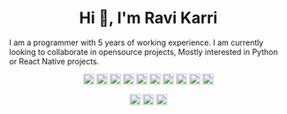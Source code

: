  
<!---![](https://github.com/RaviKarrii/RaviKarrii/blob/master/header.png?raw=true)

### Hi there 👋 I am [Ravi Karri](https://ravikarrii.github.io)-->

<h1 align="center">Hi 👋, I'm Ravi Karri</h1>
I am a programmer with 5 years of working experience. I am currently looking to collaborate in opensource projects, Mostly interested in Python or React Native projects. 

<br />

<p align="center"><img src="https://devicons.github.io/devicon/devicon.git/icons/react/react-original-wordmark.svg" alt="react" width="20" height="20"/> <img src="https://devicons.github.io/devicon/devicon.git/icons/amazonwebservices/amazonwebservices-original-wordmark.svg" alt="aws" width="20" height="20"/> <img src="https://devicons.github.io/devicon/devicon.git/icons/django/django-original.svg" alt="django" width="20" height="20"/> <img src="https://devicons.github.io/devicon/devicon.git/icons/docker/docker-original-wordmark.svg" alt="docker" width="20" height="20"/> <img src="https://devicons.github.io/devicon/devicon.git/icons/dot-net/dot-net-original-wordmark.svg" alt="dotnet" width="20" height="20"/> <img src="https://devicons.github.io/devicon/devicon.git/icons/html5/html5-original-wordmark.svg" alt="html5" width="20" height="20"/> <img src="https://devicons.github.io/devicon/devicon.git/icons/mongodb/mongodb-original-wordmark.svg" alt="mongodb" width="20" height="20"/> <img src="https://devicons.github.io/devicon/devicon.git/icons/mysql/mysql-original-wordmark.svg" alt="mysql" width="20" height="20"/> <img src="https://devicons.github.io/devicon/devicon.git/icons/php/php-original.svg" alt="php" width="20" height="20"/> <img src="https://devicons.github.io/devicon/devicon.git/icons/python/python-original-wordmark.svg" alt="python" width="20" height="20"/></p><p align="center"> 
<a href="https://twitter.com/ravikarrii" target="blank"><img align="center" src="https://cdn.jsdelivr.net/npm/simple-icons@3.0.1/icons/twitter.svg" alt="ravikarrii" height="20" width="20" /></a>
<a href="https://linkedin.com/in/ravi-shanker-reddy-karri-9299b71b" target="blank"><img align="center" src="https://cdn.jsdelivr.net/npm/simple-icons@3.0.1/icons/linkedin.svg" alt="ravi-shanker-reddy-karri-9299b71b" height="20" width="20" /></a>
<a href="https://instagram.com/ravikarrii" target="blank"><img align="center" src="https://cdn.jsdelivr.net/npm/simple-icons@3.0.1/icons/instagram.svg" alt="ravikarrii" height="20" width="20" /></a>
</p>
<!--
**RaviKarrii/RaviKarrii** is a ✨ _special_ ✨ repository because its `README.md` (this file) appears on your GitHub profile.

Here are some ideas to get you started:

- 🔭 I’m currently working on ...
- 🌱 I’m currently learning ...
- 👯 I’m looking to collaborate on ...
- 🤔 I’m looking for help with ...
- 💬 Ask me about ...
- 📫 How to reach me: ...
- 😄 Pronouns: ...
- ⚡ Fun fact: ...
-->
